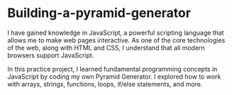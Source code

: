 # Building-a-pyramid-generator
I have gained knowledge in JavaScript, a powerful scripting language that allows me to make web pages interactive. As one of the core technologies of the web, along with HTML and CSS, I understand that all modern browsers support JavaScript.

In this practice project, I learned fundamental programming concepts in JavaScript by coding my own Pyramid Generator. I explored how to work with arrays, strings, functions, loops, if/else statements, and more.


